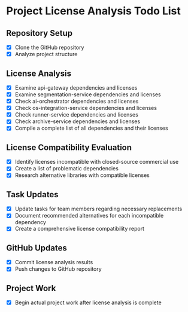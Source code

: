 # Project License Analysis Todo List

## Repository Setup
- [x] Clone the GitHub repository
- [x] Analyze project structure

## License Analysis
- [x] Examine api-gateway dependencies and licenses
- [x] Examine segmentation-service dependencies and licenses
- [x] Check ai-orchestrator dependencies and licenses
- [x] Check os-integration-service dependencies and licenses
- [x] Check runner-service dependencies and licenses
- [x] Check archive-service dependencies and licenses
- [x] Compile a complete list of all dependencies and their licenses

## License Compatibility Evaluation
- [x] Identify licenses incompatible with closed-source commercial use
- [x] Create a list of problematic dependencies
- [x] Research alternative libraries with compatible licenses

## Task Updates
- [x] Update tasks for team members regarding necessary replacements
- [x] Document recommended alternatives for each incompatible dependency
- [x] Create a comprehensive license compatibility report

## GitHub Updates
- [x] Commit license analysis results
- [x] Push changes to GitHub repository

## Project Work
- [x] Begin actual project work after license analysis is complete
